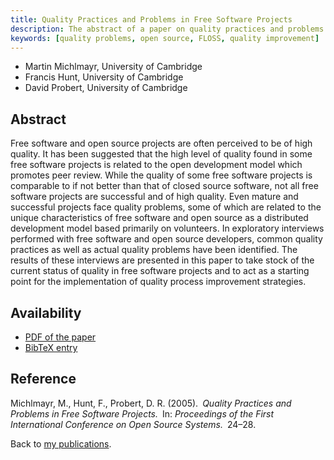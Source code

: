 ```yaml
---
title: Quality Practices and Problems in Free Software Projects
description: The abstract of a paper on quality practices and problems in free software projects
keywords: [quality problems, open source, FLOSS, quality improvement]
---
```


<ul class = "author">
<li><span class = "author">Martin Michlmayr,</span>
    <span class = "affiliation">University of Cambridge</span></li>
<li><span class = "author">Francis Hunt,</span>
    <span class = "affiliation">University of Cambridge</span></li>
<li><span class = "author">David Probert,</span>
    <span class = "affiliation">University of Cambridge</span></li>
</ul>

<h2>Abstract</h2>

Free software and open source projects are often perceived to be of high
quality.  It has been suggested that the high level of quality found in
some free software projects is related to the open development model which
promotes peer review.  While the quality of some free software projects is
comparable to if not better than that of closed source software, not all
free software projects are successful and of high quality.  Even mature and
successful projects face quality problems, some of which are related to the
unique characteristics of free software and open source as a distributed
development model based primarily on volunteers.  In exploratory interviews
performed with free software and open source developers, common quality
practices as well as actual quality problems have been identified.  The
results of these interviews are presented in this paper to take stock of
the current status of quality in free software projects and to act as a
starting point for the implementation of quality process improvement
strategies.

<h2>Availability</h2>

<ul>

<li><a href = "../michlmayr_hunt_probert-quality_practices_problems.pdf">PDF
of the paper</a></li>

<li><a href = "../michlmayr_hunt_probert-quality_practices_problems.bib">BibTeX
entry</a></li>

</ul>

<h2>Reference</h2>

Michlmayr, M., Hunt, F., Probert, D. R. (2005).&ensp;<i>Quality Practices
and Problems in Free Software Projects.</i>&ensp;In: <i>Proceedings of the First
International Conference on Open Source Systems.</i>&ensp;24&ndash;28.

Back to <a href = "..">my publications</a>.

